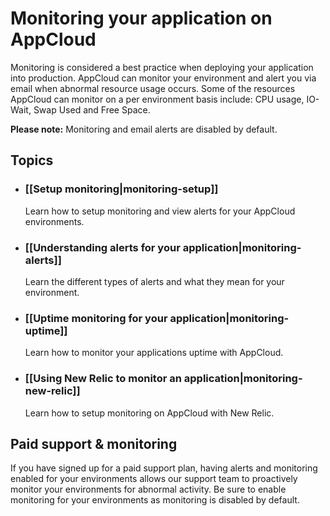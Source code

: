 # Monitoring your application on AppCloud


Monitoring is considered a best practice when deploying your application
into production.  AppCloud can monitor your environment and alert you via
email when abnormal resource usage occurs. Some of the resources AppCloud 
can monitor on a per environment basis include: CPU usage, IO-Wait, Swap 
Used and Free Space. 

**Please note:** Monitoring and email alerts are disabled by default.



## Topics

* ### [[Setup monitoring|monitoring-setup]]
  Learn how to setup monitoring and view alerts for your AppCloud environments.
  
* ### [[Understanding alerts for your application|monitoring-alerts]]
  Learn the different types of alerts and what they mean for your environment.  

* ### [[Uptime monitoring for your application|monitoring-uptime]]
  Learn how to monitor your applications uptime with AppCloud.

* ### [[Using New Relic to monitor an application|monitoring-new-relic]]
  Learn how to setup monitoring on AppCloud with New Relic.


## Paid support & monitoring

If you have signed up for a paid support plan, having alerts and monitoring enabled
for your environments allows our support team to proactively monitor your
environments for abnormal activity. Be sure to enable monitoring for your 
environments as monitoring is disabled by default.

